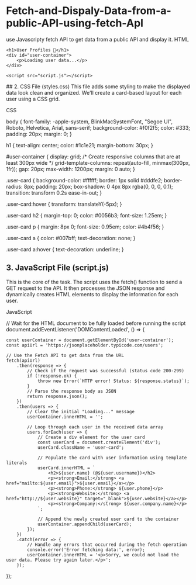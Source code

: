 # Fetch-and-Dispaly-Data-from-a-public-API-using-fetch-ApI
use Javascripty fetch API to get data from a public API and display it.
HTML

<!DOCTYPE html>
<html lang="en">
<head>
    <meta charset="UTF-8">
    <meta name="viewport" content="width=device-width, initial-scale=1.0">
    <title>Fetch User Data</title>
    <link rel="stylesheet" href="styles.css">
</head>
<body>

    <h1>User Profiles 👤</h1>
    <div id="user-container">
        <p>Loading user data...</p>
    </div>

    <script src="script.js"></script>
</body>
</html>
## 2. CSS File (styles.css)
This file adds some styling to make the displayed data look clean and organized. We'll create a card-based layout for each user using a CSS grid.

CSS

body {
    font-family: -apple-system, BlinkMacSystemFont, "Segoe UI", Roboto, Helvetica, Arial, sans-serif;
    background-color: #f0f2f5;
    color: #333;
    padding: 20px;
    margin: 0;
}

h1 {
    text-align: center;
    color: #1c1e21;
    margin-bottom: 30px;
}

#user-container {
    display: grid;
    /* Create responsive columns that are at least 300px wide */
    grid-template-columns: repeat(auto-fill, minmax(300px, 1fr));
    gap: 20px;
    max-width: 1200px;
    margin: 0 auto;
}

.user-card {
    background-color: #ffffff;
    border: 1px solid #dddfe2;
    border-radius: 8px;
    padding: 20px;
    box-shadow: 0 4px 8px rgba(0, 0, 0, 0.1);
    transition: transform 0.2s ease-in-out;
}

.user-card:hover {
    transform: translateY(-5px);
}

.user-card h2 {
    margin-top: 0;
    color: #0056b3;
    font-size: 1.25em;
}

.user-card p {
    margin: 8px 0;
    font-size: 0.95em;
    color: #4b4f56;
}

.user-card a {
    color: #007bff;
    text-decoration: none;
}

.user-card a:hover {
    text-decoration: underline;
}
## 3. JavaScript File (script.js)
This is the core of the task. The script uses the fetch() function to send a GET request to the API. It then processes the JSON response and dynamically creates HTML elements to display the information for each user.

JavaScript

// Wait for the HTML document to be fully loaded before running the script
document.addEventListener('DOMContentLoaded', () => {

    const userContainer = document.getElementById('user-container');
    const apiUrl = 'https://jsonplaceholder.typicode.com/users';

    // Use the Fetch API to get data from the URL
    fetch(apiUrl)
        .then(response => {
            // Check if the request was successful (status code 200-299)
            if (!response.ok) {
                throw new Error(`HTTP error! Status: ${response.status}`);
            }
            // Parse the response body as JSON
            return response.json();
        })
        .then(users => {
            // Clear the initial "Loading..." message
            userContainer.innerHTML = '';

            // Loop through each user in the received data array
            users.forEach(user => {
                // Create a div element for the user card
                const userCard = document.createElement('div');
                userCard.className = 'user-card';

                // Populate the card with user information using template literals
                userCard.innerHTML = `
                    <h2>${user.name} (@${user.username})</h2>
                    <p><strong>Email:</strong> <a href="mailto:${user.email}">${user.email}</a></p>
                    <p><strong>Phone:</strong> ${user.phone}</p>
                    <p><strong>Website:</strong> <a href="http://${user.website}" target="_blank">${user.website}</a></p>
                    <p><strong>Company:</strong> ${user.company.name}</p>
                `;

                // Append the newly created user card to the container
                userContainer.appendChild(userCard);
            });
        })
        .catch(error => {
            // Handle any errors that occurred during the fetch operation
            console.error('Error fetching data:', error);
            userContainer.innerHTML = '<p>Sorry, we could not load the user data. Please try again later.</p>';
        });
});
